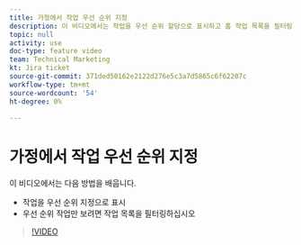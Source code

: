 ```yaml
---
title: 가정에서 작업 우선 순위 지정
description: 이 비디오에서는 작업을 우선 순위 할당으로 표시하고 홈 작업 목록을 필터링하여 우선 순위 작업만 보는 방법을 알아봅니다.
topic: null
activity: use
doc-type: feature video
team: Technical Marketing
kt: Jira ticket
source-git-commit: 371ded50162e2122d276e5c3a7d5865c6f62207c
workflow-type: tm+mt
source-wordcount: '54'
ht-degree: 0%

---
```


# 가정에서 작업 우선 순위 지정

이 비디오에서는 다음 방법을 배웁니다.

* 작업을 우선 순위 지정으로 표시
* 우선 순위 작업만 보려면 작업 목록을 필터링하십시오

>[!VIDEO](https://video.tv.adobe.com/v/335100/?quality=12)

